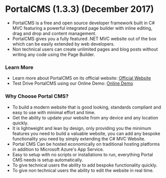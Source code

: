 # PortalCMS (1.3.3) (December 2017)
- PortalCMS is a free and open source developer framework built in C# MVC featuring a powerful integrated page builder with inline editing, drag and drop and content management.
- PortalCMS gives you a fully featured .NET MVC website out of the box which can be easily extended by web developers.
- Non technical users can create unlimited pages and blog posts without writing any code using the Page Builder.

### Learn More
- Learn more about PortalCMS on its official website: [Official Website](http://www.portalcms.online)
- Test Drive PortalCMS using our Online Demo: [Online Demo](http://portalcmsdemo.azurewebsites.net)

### Why Choose Portal CMS?
- To build a modern website that is good looking, standards compliant and easy to use with minimal effort and time.
- Get the ability to update your website from any device and any location quickly. 
- It is lightweight and lean by design, only providing you the minimum features you need to build a valuable website, you can add any bespoke functionality you need by simply extending the C# MVC Website.
- Portal CMS Can be hosted economically on traditional hosting platforms in addition to Microsoft Azure's App Service.
- Easy to setup with no scripts or installations to run, everything Portal CMS needs is setup automatically.
- To give technical users the ability to add bespoke functionality quickly.
- To give non technical users the ability to edit the website in real time.
